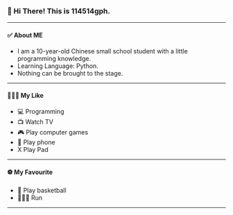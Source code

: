 ### 👋 Hi There! This is 114514gph.

___
#### ✅ About ME
* I am a 10-year-old Chinese small school student with a little programming knowledge.
* Learning Language: Python.
* Nothing can be brought to the stage.

___
#### 🏃🏻‍♂️ My Like
* 💻 Programming
* 📺 Watch TV
* 🎮 Play computer games
* 📱 Play phone
* X Play Pad

___
#### ⚽ My Favourite
* 🏀 Play basketball
* 🏃🏻‍♂️ Run


*******************************************************************************************
